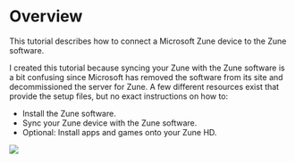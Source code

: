 # Overview

This tutorial describes how to connect a Microsoft Zune device to the Zune software. 

I created this tutorial because syncing your Zune with the Zune software is a bit confusing since Microsoft has removed the software from its site and decommissioned the server for Zune. A few different resources exist that provide the setup files, but no exact instructions on how to:

- Install the Zune software.
- Sync your Zune device with the Zune software.
- Optional: Install apps and games onto your Zune HD. 

<img src="https://github.com/josh-wong/zune-software-setup/blob/main/images/zune-hd.jpg?raw=true" />